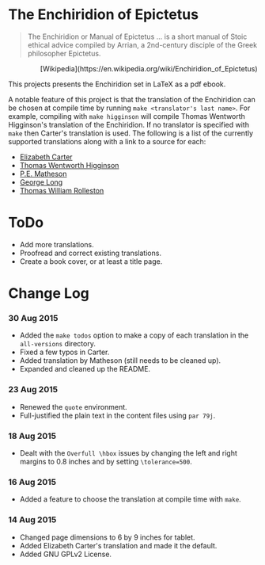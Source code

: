 
# The Enchiridion of Epictetus

> The Enchiridion or Manual of Epictetus ... is a short manual of Stoic ethical advice 
  compiled by Arrian, a 2nd-century disciple of the Greek philosopher Epictetus. 

  <p align="right">
    [Wikipedia](https://en.wikipedia.org/wiki/Enchiridion_of_Epictetus)
  </p>

This projects presents the Enchiridion set in LaTeX as a pdf ebook.

A notable feature of this project is that the translation of the Enchiridion
can be chosen at compile time by running `make <translator's last name>`.
For example, compiling with `make higginson` will compile 
Thomas Wentworth Higginson's translation of the Enchiridion.
If no translator is specified with `make` then Carter's translation is used.
The following is a list of the currently supported translations
along with a link to a source for each: 

 - [Elizabeth Carter](https://archive.org/details/enchiridion_librivox)
 - [Thomas Wentworth Higginson](http://www.perseus.tufts.edu/hopper/text?doc=urn:cts:greekLit:tlg0557.tlg002.perseus-eng2:1)
 - [P.E. Matheson](http://www.sacred-texts.com/cla/dep/dep102.htm)
 - [George Long](http://www.ptypes.com/enchiridion.html)
 - [Thomas William Rolleston](http://www.letsreadgreek.com/epictetus/rolleston.htm)



# ToDo
 
 - Add more translations.
 - Proofread and correct existing translations.
 - Create a book cover, or at least a title page.



# Change Log

### 30 Aug 2015
 - Added the `make todos` option to make a copy of each translation
   in the `all-versions` directory.
 - Fixed a few typos in Carter.
 - Added translation by Matheson (still needs to be cleaned up).
 - Expanded and cleaned up the README.

### 23 Aug 2015
 - Renewed the `quote` environment.
 - Full-justified the plain text in the content files using `par 79j`.

### 18 Aug 2015
 - Dealt with the `Overfull \hbox` issues by changing the left 
   and right margins to 0.8 inches and by setting `\tolerance=500`.

### 16 Aug 2015
 - Added a feature to choose the translation at compile time with `make`.

### 14 Aug 2015
 - Changed page dimensions to 6 by 9 inches for tablet.
 - Added Elizabeth Carter's translation and made it the default.
 - Added GNU GPLv2 License.



